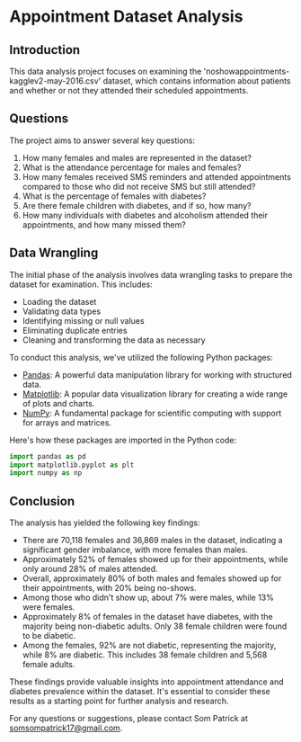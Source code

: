 # Appointment Dataset Analysis

## Introduction
This data analysis project focuses on examining the 'noshowappointments-kagglev2-may-2016.csv' dataset, which contains information about patients and whether or not they attended their scheduled appointments.

## Questions
The project aims to answer several key questions:
1. How many females and males are represented in the dataset?
2. What is the attendance percentage for males and females?
3. How many females received SMS reminders and attended appointments compared to those who did not receive SMS but still attended?
4. What is the percentage of females with diabetes?
5. Are there female children with diabetes, and if so, how many?
6. How many individuals with diabetes and alcoholism attended their appointments, and how many missed them?

## Data Wrangling
The initial phase of the analysis involves data wrangling tasks to prepare the dataset for examination. This includes:
- Loading the dataset
- Validating data types
- Identifying missing or null values
- Eliminating duplicate entries
- Cleaning and transforming the data as necessary


To conduct this analysis, we've utilized the following Python packages:

- [Pandas](https://pandas.pydata.org/): A powerful data manipulation library for working with structured data.
- [Matplotlib](https://matplotlib.org/): A popular data visualization library for creating a wide range of plots and charts.
- [NumPy](https://numpy.org/): A fundamental package for scientific computing with support for arrays and matrices.


Here's how these packages are imported in the Python code:

```python
import pandas as pd
import matplotlib.pyplot as plt
import numpy as np
```


## Conclusion

The analysis has yielded the following key findings:

- There are 70,118 females and 36,869 males in the dataset, indicating a significant gender imbalance, with more females than males.
- Approximately 52% of females showed up for their appointments, while only around 28% of males attended.
- Overall, approximately 80% of both males and females showed up for their appointments, with 20% being no-shows.
- Among those who didn't show up, about 7% were males, while 13% were females.
- Approximately 8% of females in the dataset have diabetes, with the majority being non-diabetic adults. Only 38 female children were found to be diabetic.
- Among the females, 92% are not diabetic, representing the majority, while 8% are diabetic. This includes 38 female children and 5,568 female adults.

These findings provide valuable insights into appointment attendance and diabetes prevalence within the dataset. It's essential to consider these results as a starting point for further analysis and research.


For any questions or suggestions, please contact Som Patrick at [somsompatrick17@gmail.com](mailto:somsompatrick17@gmail.com).
